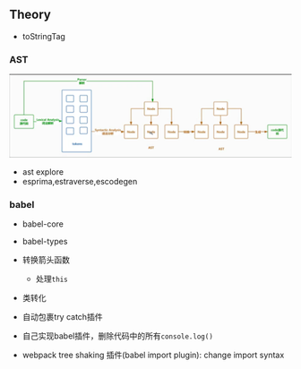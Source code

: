## Theory

* toStringTag

### AST

![](https://raw.githubusercontent.com/wangkaiwd/drawing-bed/master/20210126214806.png)

* ast explore
* esprima,estraverse,escodegen

### babel

* babel-core
* babel-types

* 转换箭头函数
  * 处理`this`
* 类转化
* 自动包裹try catch插件
* 自己实现babel插件，删除代码中的所有`console.log()`
* webpack tree shaking 插件(babel import plugin): change import syntax

